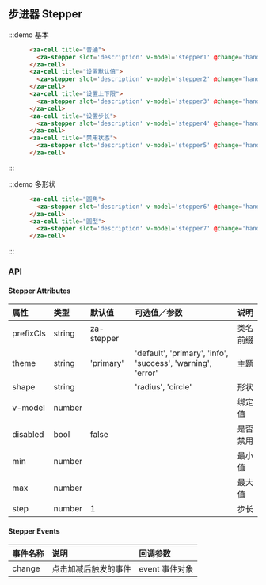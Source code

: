 <script>
export default {
  data() {
    return {
      stepper1: 0,
      stepper2: 2,
      stepper3: 0,
      stepper4: 0,
      stepper5: 0,
      stepper6: 0,
      stepper7: 0,
    }
  },
  methods: {
    handleChange(event) {
      console.log(event);
    }
  },
};
</script>

## 步进器 Stepper

:::demo 基本
```html
      <za-cell title="普通">
        <za-stepper slot='description' v-model='stepper1' @change='handleChange'></za-stepper>
      </za-cell>
      <za-cell title="设置默认值">
        <za-stepper slot='description' v-model='stepper2' @change='handleChange'></za-stepper>
      </za-cell>
      <za-cell title="设置上下限">
        <za-stepper slot='description' v-model='stepper3' @change='handleChange' :min='-3' :max='3'></za-stepper>
      </za-cell>
      <za-cell title="设置步长">
        <za-stepper slot='description' v-model='stepper4' @change='handleChange' :step='0.5'></za-stepper>
      </za-cell>
      <za-cell title="禁用状态">
        <za-stepper slot='description' v-model='stepper5' @change='handleChange' disabled></za-stepper>
      </za-cell>
```
:::

:::demo 多形状
```html
      <za-cell title="圆角">
        <za-stepper slot='description' v-model='stepper6' @change='handleChange' shape="radius"></za-stepper>
      </za-cell>
      <za-cell title="圆型">
        <za-stepper slot='description' v-model='stepper7' @change='handleChange' shape="circle"></za-stepper>
      </za-cell>
```
:::


### API

#### Stepper Attributes

| 属性 | 类型 | 默认值 | 可选值／参数 | 说明 |
| :--- | :--- | :--- | :--- | :--- |
| prefixCls | string | za-stepper | | 类名前缀 |
| theme | string | 'primary' | 'default', 'primary', 'info', 'success', 'warning', 'error' | 主题 |
| shape | string | | 'radius', 'circle' | 形状 |
| v-model | number | | | 绑定值 |
| disabled | bool | false | | 是否禁用 |
| min | number | | | 最小值 |
| max | number | | | 最大值 |
| step | number | 1 | | 步长 |

#### Stepper Events
| 事件名称 | 说明 | 回调参数 |
| :--- | :--- | :--- |
| change | 点击加减后触发的事件 | event 事件对象 |